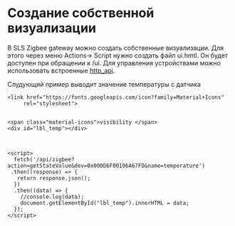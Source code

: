 # Создание собственной  визуализации

В SLS Zigbee gateway можно создать собственные визуализации. Для этого через меню Actions-> Script нужно создать файл ui.hmtl. Он будет доступен при обращении к /ui. Для управления устройствами можно использовать встроенные [http_api](/http_api_rus.md).


Слудующий пример выводит значение температуры с датчика
```
<link href="https://fonts.googleapis.com/icon?family=Material+Icons"
     rel="stylesheet">
         
 
<span class="material-icons">visibility </span>
<div id="lbl_temp"></div>
 
 
 
<script>
  fetch('/api/zigbee?action=getStateValue&dev=0x000D6F00106A67FD&name=temperature')
 .then((response) => {
   return response.json();
  })
  .then((data) => {
    //console.log(data);
    document.getElementById("lbl_temp").innerHTML = data;
  });
</script>
```
